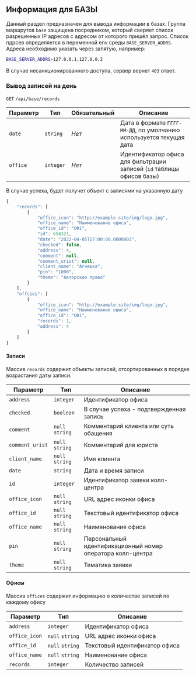 ## Информация для БАЗЫ

Данный раздел предназначен для вывода информации в базах.
Группа маршрутов `base` защищена посредником, который сверяет список разрешенных IP адресов с адресом от которого пришёл запрос.
Список пдрсев определяется в переменной env среды `BASE_SERVER_ADDRS`. Адреса необходимо указать через запятую, например:
```sh
BASE_SERVER_ADDRS=127.0.0.1,127.0.0.2
```

В случае несанкционированного доступа, сервер вернет `403` ответ.

### Вывод записей на день
`GET` `/api/base/records`

| Параметр | Тип | Обязательный | Описание |
| ------ | ------ | ------ | ------ |
| `date` | `string` | _Нет_ | Дата в формате `ГГГГ-ММ-ДД`, по умолчанию используется текущая дата |
| `office` | `integer` | _Нет_ | Идентификатор офиса для фильтрации записей (`id` таблицы офисов базы) |

В случае успеха, будет получет объект с записями на указанную дату
```js
{
    "records": [
        {
            "office_icon": "http://example.site/img/logo.jpg",
            "office_name": "Наименование офиса",
            "office_id": "ОФ1",
            "id": 654321,
            "date": "2022-04-05T17:00:00.000000Z",
            "checked": false,
            "address": 4,
            "comment": null,
            "comment_urist": null,
            "client_name": "Агнешка",
            "pin": "1000",
            "theme": "Авторское право"
        }
    ],
    "offcies": [
        {
            "office_icon": "http://example.site/img/logo.jpg",
            "office_name": "Наименование офиса",
            "office_id": "ОФ1",
            "records": 1,
            "address": 4
        }
    ]
}
```

#### Записи
Массив `records` содержит объекты записей, отсортированных в порядке возрастания даты записи.

| Параметр | Тип | Описание |
| ------ | ------ | ------ |
| `address` | `integer` | Идентификатор офиса |
| `checked` | `boolean` | В случае успеха - подтвержденная запись |
| `comment` | `null` `string` | Комментарий клиента или суть обащения |
| `comment_urist` | `null` `string` | Комментарий для юриста |
| `client_name` | `null` `string` | Имя клиента |
| `date` | `string` | Дата и время записи |
| `id` | `integer` | Идентификатор заявки колл-центра |
| `office_icon` | `null` `string` | URL адрес иконки офиса |
| `office_id` | `null` `string` | Текстовый идентификатор офиса |
| `office_name` | `null` `string` | Наименование офиса |
| `pin` | `null` `string` | Персональный идентификационный номер оператора колл-центра |
| `theme` | `null` `string` | Тематика заявки |

#### Офисы
Массив `offices` содержит информацию о количестве записей по каждому офису

| Параметр | Тип | Описание |
| ------ | ------ | ------ |
| `address` | `integer` | Идентификатор офиса |
| `office_icon` | `null` `string` | URL адрес иконки офиса |
| `office_id` | `null` `string` | Текстовый идентификатор офиса |
| `office_name` | `null` `string` | Наименование офиса |
| `records` | `integer` | Количество записей |